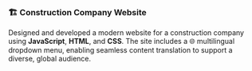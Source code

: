 ### 🏗️ Construction Company Website

Designed and developed a modern website for a construction company using **JavaScript**, **HTML**, and **CSS**. The site includes a 🌐 multilingual dropdown menu, enabling seamless content translation to support a diverse, global audience.

